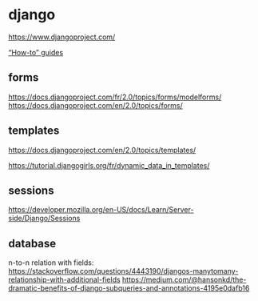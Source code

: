 django
======
https://www.djangoproject.com/


[“How-to” guides](https://docs.djangoproject.com/en/2.0/howto/)


forms
-----

https://docs.djangoproject.com/fr/2.0/topics/forms/modelforms/
https://docs.djangoproject.com/en/2.0/topics/forms/

templates
---------
https://docs.djangoproject.com/en/2.0/topics/templates/

https://tutorial.djangogirls.org/fr/dynamic_data_in_templates/


sessions
--------
https://developer.mozilla.org/en-US/docs/Learn/Server-side/Django/Sessions


database
--------
n-to-n relation with fields: https://stackoverflow.com/questions/4443190/djangos-manytomany-relationship-with-additional-fields
https://medium.com/@hansonkd/the-dramatic-benefits-of-django-subqueries-and-annotations-4195e0dafb16

